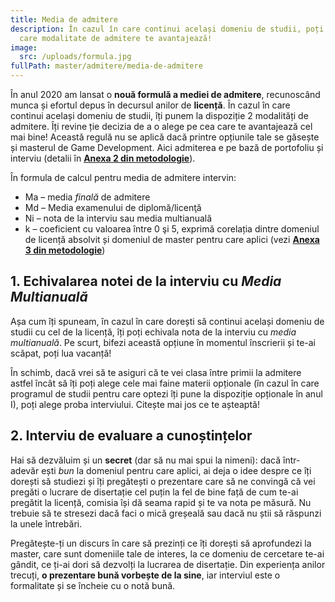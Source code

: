 ```yaml
---
title: Media de admitere
description: În cazul în care continui același domeniu de studii, poți alege
  care modalitate de admitere te avantajează!
image:
  src: /uploads/formula.jpg
fullPath: master/admitere/media-de-admitere
---
```

În anul 2020 am lansat o **nouă formulă a mediei de admitere**, recunoscând munca și efortul depus în decursul anilor de **licență**. În cazul în care continui același domeniu de studii, îți punem la dispoziție 2 modalități de admitere. Îți revine ție decizia de a o alege pe cea care te avantajează cel mai bine! Această regulă nu se aplică dacă printre opțiunile tale se găsește și masterul de Game Development. Aici admiterea e pe bază de portofoliu și interviu (detalii în [](https://admitere.ac.upt.ro/uploads/metodologie-admitere-master-ac-2023.pdf)**[Anexa 2 din metodologie](https://admitere.ac.upt.ro/uploads/02_metodologie-admitere-master-ac-2024-final.pdf)**).

În formula de calcul pentru media de admitere intervin:

* Ma – media *finală* de admitere
* Md – Media examenului de diplomă/licenţă
* Ni – nota de la interviu sau media multianuală 
* k – coeficient cu valoarea între 0 şi 5, exprimă corelația dintre domeniul de licență absolvit și domeniul de master pentru care aplici (vezi [](https://admitere.ac.upt.ro/uploads/metodologie-admitere-master-ac-2023.pdf)**[Anexa 3 din metodologie](https://admitere.ac.upt.ro/uploads/02_metodologie-admitere-master-ac-2024-final.pdf)**)

<Fig src="/uploads/formula-media-admitere.png" alt="Formula de calcul pentru media de admitere la master" caption="Formula de calcul pentru media de admitere la master"></Fig>

## 1. Echivalarea notei de la interviu cu *Media Multianuală*

Așa cum îți spuneam, în cazul în care dorești să continui același domeniu de studii cu cel de la licență, îți poți echivala nota de la interviu cu *media multianuală*. Pe scurt, bifezi această opțiune în momentul înscrierii și te-ai scăpat, poți lua vacanță!

În schimb, dacă vrei să te asiguri că te vei clasa între primii la admitere astfel încât să îți poți alege cele mai faine materii opționale (în cazul în care programul de studii pentru care optezi îți pune la dispoziție opționale în anul I), poți alege proba interviului. Citește mai jos ce te așteaptă!

## 2. Interviu de evaluare a cunoștințelor

Hai să dezvăluim și un **secret** (dar să nu mai spui la nimeni): dacă într-adevăr ești *bun* la domeniul pentru care aplici, ai deja o idee despre ce îți dorești să studiezi și îți pregătești o prezentare care să ne convingă că vei pregăti o lucrare de disertație cel puțin la fel de bine față de cum te-ai pregătit la licență, comisia își dă seama rapid și te va nota pe măsură. Nu trebuie să te stresezi dacă faci o mică greșeală sau dacă nu știi să răspunzi la unele întrebări. 

Pregătește-ți un discurs în care să prezinți ce îți dorești să aprofundezi la master, care sunt domeniile tale de interes, la ce domeniu de cercetare te-ai gândit, ce ți-ai dori să dezvolți la lucrarea de disertație. Din experiența anilor trecuți, **o prezentare bună vorbește de la sine**, iar interviul este o formalitate și se încheie cu o notă bună.